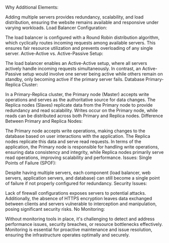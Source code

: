 Why Additional Elements:

Adding multiple servers provides redundancy, scalability, and load distribution, ensuring the website remains available and responsive under varying workloads.
Load Balancer Configuration:

The load balancer is configured with a Round Robin distribution algorithm, which cyclically routes incoming requests among available servers. This ensures fair resource utilization and prevents overloading of any single server.
Active-Active vs. Active-Passive Setup:

The load balancer enables an Active-Active setup, where all servers actively handle incoming requests simultaneously. In contrast, an Active-Passive setup would involve one server being active while others remain on standby, only becoming active if the primary server fails.
Database Primary-Replica Cluster:

In a Primary-Replica cluster, the Primary node (Master) accepts write operations and serves as the authoritative source for data changes. The Replica nodes (Slaves) replicate data from the Primary node to provide redundancy and read scalability. Writes occur on the Primary node, while reads can be distributed across both Primary and Replica nodes.
Difference Between Primary and Replica Nodes:

The Primary node accepts write operations, making changes to the database based on user interactions with the application. The Replica nodes replicate this data and serve read requests. In terms of the application, the Primary node is responsible for handling write operations, ensuring data consistency and integrity, while Replica nodes primarily serve read operations, improving scalability and performance.
Issues:
Single Points of Failure (SPOF):

Despite having multiple servers, each component (load balancer, web servers, application servers, and database) can still become a single point of failure if not properly configured for redundancy.
Security Issues:

Lack of firewall configurations exposes servers to potential attacks. Additionally, the absence of HTTPS encryption leaves data exchanged between clients and servers vulnerable to interception and manipulation, posing significant security risks.
No Monitoring:

Without monitoring tools in place, it's challenging to detect and address performance issues, security breaches, or resource bottlenecks effectively. Monitoring is essential for proactive maintenance and issue resolution, ensuring the infrastructure operates optimally and securely.
